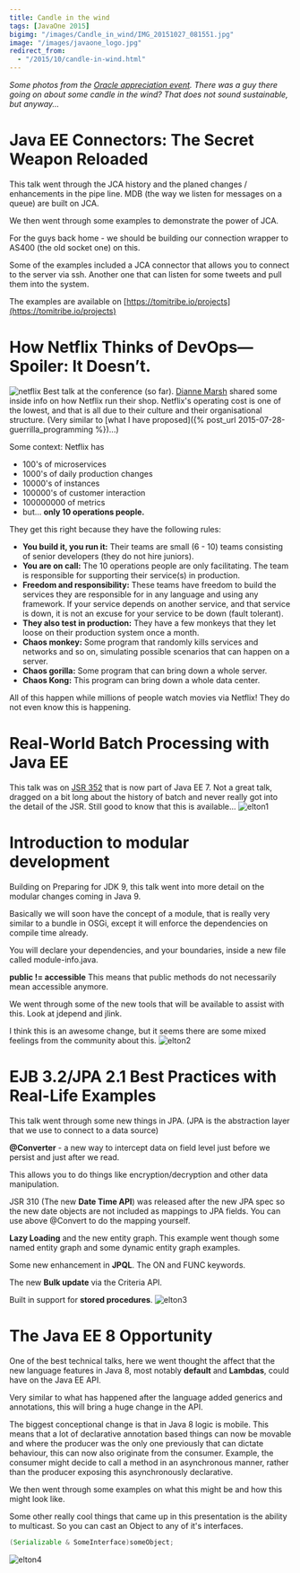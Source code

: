 ```yaml
---
title: Candle in the wind
tags: [JavaOne 2015]
bigimg: "/images/Candle_in_wind/IMG_20151027_081551.jpg"
image: "/images/javaone_logo.jpg"
redirect_from:
  - "/2015/10/candle-in-wind.html"
---
```

*Some photos from the [Oracle appreciation event](https://www.oracle.com/openworld/appreciation-event.html). There was a guy there going on about some candle in the wind? That does not sound sustainable, but anyway...*

#  Java EE Connectors: The Secret Weapon Reloaded
This talk went through the JCA history and the planed changes / enhancements in the pipe line. MDB (the way we listen for messages on a queue) are built on JCA.

We then went through some examples to demonstrate the power of JCA.

For the guys back home - we should be building our connection wrapper to AS400 (the old socket one) on this.

Some of the examples included a JCA connector that allows you to connect to the server via ssh. Another one that can listen for some tweets and pull them into the system.

The examples are available on [https://tomitribe.io/projects](https://tomitribe.io/projects)

# How Netflix Thinks of DevOps—Spoiler: It Doesn’t.
![netflix](/images/Candle_in_wind/netflix.jpg)
Best talk at the conference (so far). [Dianne Marsh](http://diannemarsh.com/) shared some inside info on how Netflix run their shop. Netflix's operating cost is one of the lowest, and that is all due to their culture and their organisational structure. (Very similar to [what I have proposed]({% post_url 2015-07-28-guerrilla_programming %})...)

Some context: Netflix has

* 100's of microservices
* 1000's of daily production changes
* 10000's of instances
* 100000's of customer interaction
* 100000000 of metrics
* but... **only 10 operations people.**

They get this right because they have the following rules:

* **You build it, you run it:** Their teams are small (6 - 10) teams consisting of senior developers (they do not hire juniors).
* **You are on call:** The 10 operations people are only facilitating. The team is responsible for supporting their service(s) in production.
* **Freedom and responsibility:** These teams have freedom to build the services they are responsible for in any language and using any framework. If your service depends on another service, and that service is down, it is not an excuse for your service to be down (fault tolerant).
* **They also test in production:** They have a few monkeys that they let loose on their production system once a month.
* **Chaos monkey:** Some program that randomly kills services and networks and so on, simulating possible scenarios that can happen on a server.
* **Chaos gorilla:** Some program that can bring down a whole server.
* **Chaos Kong:** This program can bring down a whole data center.

All of this happen while millions of people watch movies via Netflix! They do not even know this is happening.

# Real-World Batch Processing with Java EE
This talk was on [JSR 352](https://blogs.oracle.com/arungupta/entry/batch_applications_in_java_ee) that is now part of Java EE 7. Not a great talk, dragged on a bit long about the history of batch and never really got into the detail of the JSR. Still good to know that this is available...
![elton1](/images/Candle_in_wind/elton_1.jpg)

#  Introduction to modular development
Building on Preparing for JDK 9, this talk went into more detail on the modular changes coming in Java 9.

Basically we will soon have the concept of a module, that is really very similar to a bundle in OSGi, except it will enforce the dependencies on compile time already.

You will declare your dependencies, and your boundaries, inside a new file called module-info.java.

**public != accessible**
This means that public methods do not necessarily mean accessible anymore.

We went through some of the new tools that will be available to assist with this. Look at jdepend and jlink.

I think this is an awesome change, but it seems there are some mixed feelings from the community about this.
![elton2](/images/Candle_in_wind/elton_2.jpg)

# EJB 3.2/JPA 2.1 Best Practices with Real-Life Examples
This talk went through some new things in JPA. (JPA is the abstraction layer that we use to connect to a data source)

**@Converter** - a new way to intercept data on field level just before we persist and just after we read.

This allows you to do things like encryption/decryption and other data manipulation.

JSR 310 (The new **Date Time API**) was released after the new JPA spec so the new date objects are not included as mappings to JPA fields. You can use above @Convert to do the mapping yourself.

**Lazy Loading** and the new entity graph. This example went though some named entity graph and some dynamic entity graph examples.

Some new enhancement in **JPQL**. The ON and FUNC keywords.

The new **Bulk update** via the Criteria API.

Built in support for **stored procedures**.
![elton3](/images/Candle_in_wind/elton_3.jpg)

# The Java EE 8 Opportunity
One of the best technical talks, here we went thought the affect that the new language features in Java 8, most notably **default** and **Lambdas**, could have on the Java EE API.

Very similar  to what has happened after the language added generics and annotations, this will bring a huge change in the API.

The biggest conceptional change is that in Java 8 logic is mobile. This means that a lot of declarative annotation based things can now be movable and where the producer was the only one previously that can dictate behaviour, this can now also originate from the consumer. Example, the consumer might decide to call a method in an asynchronous manner, rather than the producer exposing this asynchronously declarative.

We then went through some examples on what this might be and how this might look like.

Some other really cool things that came up in this presentation is the ability to multicast. So you can cast an Object to any of it's interfaces.
~~~java
(Serializable & SomeInterface)someObject;
~~~
![elton4](/images/Candle_in_wind/elton_4.jpg)
